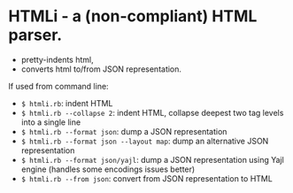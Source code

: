 # HTMLi - a (non-compliant) HTML parser.

- pretty-indents html,
- converts html to/from JSON representation.

If used from command line:

- `$ htmli.rb`: indent HTML
- `$ htmli.rb --collapse 2`: indent HTML, collapse deepest
   two tag levels into a single line
- `$ htmli.rb --format json`: dump a JSON representation
- `$ htmli.rb --format json --layout map`: dump an alternative JSON representation
- `$ htmli.rb --format json/yajl`: dump a JSON representation using Yajl engine (handles some encodings issues better)
- `$ htmli.rb --from json`: convert from JSON representation to HTML
